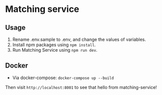 # Matching service

## Usage

1. Rename .env.sample to .env, and change the values of variables.
2. Install npm packages using `npm install`.
3. Run Matching Service using `npm run dev`.

## Docker

-   Via docker-compose: `docker-compose up --build`

Then visit `http://localhost:8001` to see that hello from matching-service!
